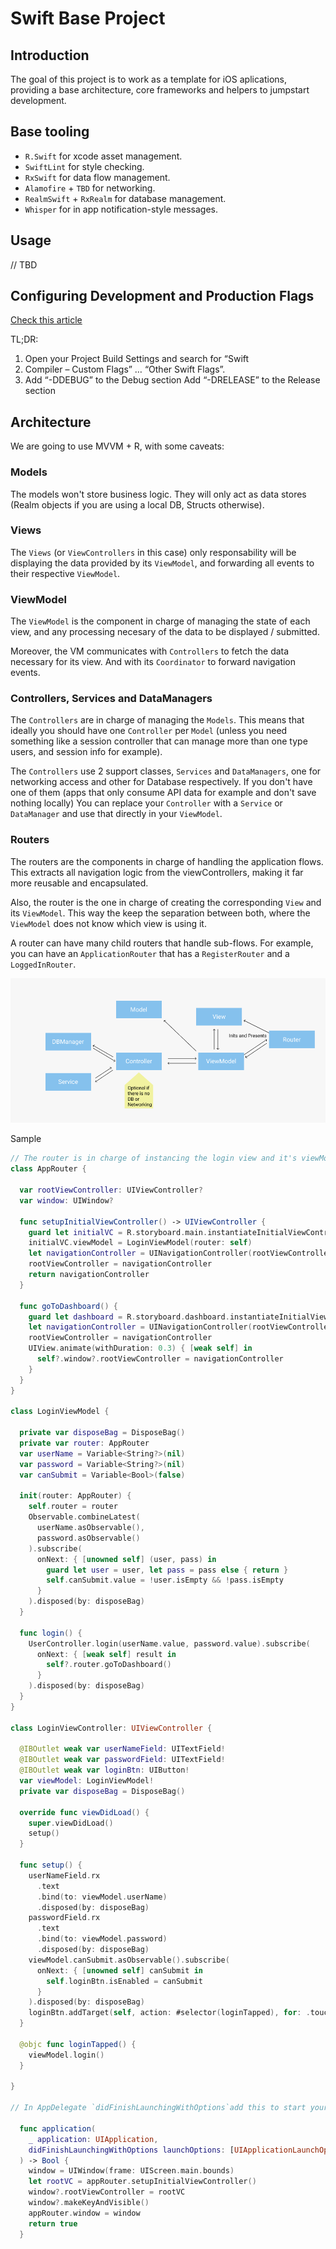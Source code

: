 Swift Base Project
============================================

## Introduction

The goal of this project is to work as a template for iOS aplications, providing a base architecture, core frameworks and helpers to jumpstart development.

## Base tooling

- `R.Swift` for xcode asset management.
- `SwiftLint` for style checking.
- `RxSwift` for data flow management.
- `Alamofire` + `TBD` for networking.
- `RealmSwift` + `RxRealm` for database management.
- `Whisper` for in app notification-style messages.

## Usage

// TBD

## Configuring Development and Production Flags

[Check this article](https://kitefaster.com/2016/01/23/how-to-specify-debug-and-release-flags-in-xcode-with-swift/)

TL;DR:
1. Open your Project Build Settings and search for “Swift
2. Compiler – Custom Flags” … “Other Swift Flags”.
3. Add “-DDEBUG” to the Debug section
Add “-DRELEASE” to the Release section

## Architecture

We are going to use MVVM + R, with some caveats:

### Models
The models won't store business logic. They will only act as data stores (Realm objects if you are using a local DB, Structs otherwise).

### Views
The `Views` (or `ViewControllers` in this case) only responsability will be displaying the data provided by its `ViewModel`, and forwarding all events to their respective `ViewModel`.

### ViewModel
The `ViewModel` is the component in charge of managing the state of each view, and any processing necesary of the data to be displayed / submitted.

Moreover, the VM communicates with `Controllers` to fetch the data necessary for its view. And with its `Coordinator` to forward navigation events.

### Controllers, Services and DataManagers
The `Controllers` are in charge of managing the `Models`. This means that ideally you should have one `Controller` per `Model` (unless you need something like a session controller that can manage more than one type users, and session info for example).

The `Controllers` use 2 support classes, `Services` and `DataManagers`, one for networking access and other for Database respectively. If you don't have one of them (apps that only consume API data for example and don't save nothing locally) You can replace your `Controller` with a `Service` or `DataManager` and use that directly in your `ViewModel`.

### Routers
The routers are the components in charge of handling the application flows. This extracts all navigation logic from the viewControllers, making it far more reusable and encapsulated.

Also, the router is the one in charge of creating the corresponding `View` and its `ViewModel`. This way the keep the separation between both, where the `ViewModel` does not know which view is using it.

A router can have many child routers that handle sub-flows. For example, you can have an `ApplicationRouter` that has a `RegisterRouter` and a `LoggedInRouter`.

<img src="./Architecture.png"/>

Sample

```swift
// The router is in charge of instancing the login view and it's viewModel
class AppRouter {

  var rootViewController: UIViewController?
  var window: UIWindow?

  func setupInitialViewController() -> UIViewController {
    guard let initialVC = R.storyboard.main.instantiateInitialViewController() else { return UIViewController() }
    initialVC.viewModel = LoginViewModel(router: self)
    let navigationController = UINavigationController(rootViewController: initialVC)
    rootViewController = navigationController
    return navigationController
  }

  func goToDashboard() {
    guard let dashboard = R.storyboard.dashboard.instantiateInitialViewController() else { return }
    let navigationController = UINavigationController(rootViewController: dashboard)
    rootViewController = navigationController
    UIView.animate(withDuration: 0.3) { [weak self] in
      self?.window?.rootViewController = navigationController
    }
  }
}

class LoginViewModel {

  private var disposeBag = DisposeBag()
  private var router: AppRouter
  var userName = Variable<String?>(nil)
  var password = Variable<String?>(nil)
  var canSubmit = Variable<Bool>(false)

  init(router: AppRouter) {
    self.router = router
    Observable.combineLatest(
      userName.asObservable(),
      password.asObservable()
    ).subscribe(
      onNext: { [unowned self] (user, pass) in
        guard let user = user, let pass = pass else { return }
        self.canSubmit.value = !user.isEmpty && !pass.isEmpty
      }
    ).disposed(by: disposeBag)
  }

  func login() {
    UserController.login(userName.value, password.value).subscribe(
      onNext: { [weak self] result in
        self?.router.goToDashboard()
      }
    ).disposed(by: disposeBag)
  }
}

class LoginViewController: UIViewController {

  @IBOutlet weak var userNameField: UITextField!
  @IBOutlet weak var passwordField: UITextField!
  @IBOutlet weak var loginBtn: UIButton!
  var viewModel: LoginViewModel!
  private var disposeBag = DisposeBag()

  override func viewDidLoad() {
    super.viewDidLoad()
    setup()
  }

  func setup() {
    userNameField.rx
      .text
      .bind(to: viewModel.userName)
      .disposed(by: disposeBag)
    passwordField.rx
      .text
      .bind(to: viewModel.password)
      .disposed(by: disposeBag)
    viewModel.canSubmit.asObservable().subscribe(
      onNext: { [unowned self] canSubmit in
        self.loginBtn.isEnabled = canSubmit
      }
    ).disposed(by: disposeBag)
    loginBtn.addTarget(self, action: #selector(loginTapped), for: .touchUpInside)
  }

  @objc func loginTapped() {
    viewModel.login()
  }

}

// In AppDelegate `didFinishLaunchingWithOptions`add this to start your app

  func application(
    _ application: UIApplication,
    didFinishLaunchingWithOptions launchOptions: [UIApplicationLaunchOptionsKey: Any]?
  ) -> Bool {
    window = UIWindow(frame: UIScreen.main.bounds)
    let rootVC = appRouter.setupInitialViewController()
    window?.rootViewController = rootVC
    window?.makeKeyAndVisible()
    appRouter.window = window
    return true
  }
```


